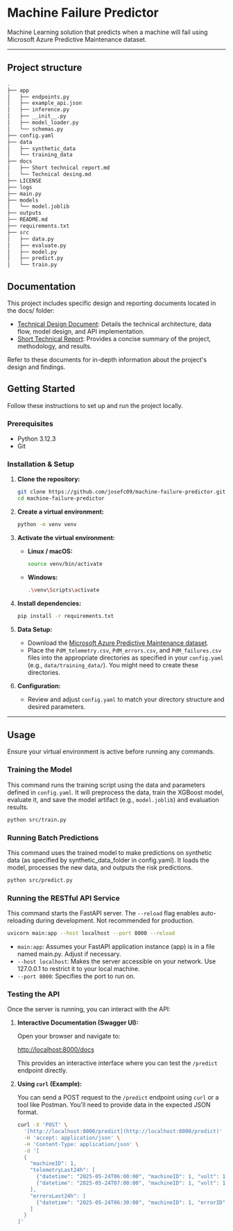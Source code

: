 # Machine Failure Predictor
Machine Learning solution that predicts when a machine will fail using  Microsoft Azure Predictive Maintenance dataset.

---


## Project structure

```bash
.
├── app
│   ├── endpoints.py
│   ├── example_api.json
│   ├── inference.py
│   ├── __init__.py
│   ├── model_loader.py
│   └── schemas.py
├── config.yaml
├── data
│   ├── synthetic_data
│   └── training_data
├── docs
│   ├── Short technical report.md
│   └── Technical desing.md
├── LICENSE
├── logs
├── main.py
├── models
│   └── model.joblib
├── outputs
├── README.md
├── requirements.txt
├── src
│   ├── data.py
│   ├── evaluate.py
│   ├── model.py
│   ├── predict.py
│   └── train.py
```

## Documentation

This project includes specific design and reporting documents located in the docs/ folder:

* [Technical Design Document](docs/Technical%20design.md): Details the technical architecture, data flow, model design, and API implementation.
* [Short Technical Report](docs/Short%20technical%20report.md): Provides a concise summary of the project, methodology, and results.

Refer to these documents for in-depth information about the project's design and findings.

## Getting Started

Follow these instructions to set up and run the project locally.

### Prerequisites

* Python 3.12.3
* Git

### Installation & Setup

1.  **Clone the repository:**
    ```bash
    git clone https://github.com/josefc09/machine-failure-predictor.git
    cd machine-failure-predictor
    ```

2.  **Create a virtual environment:**
    ```bash
    python -m venv venv
    ```

3.  **Activate the virtual environment:**
    * **Linux / macOS:**
        ```bash
        source venv/bin/activate
        ```
    * **Windows:**
        ```bash
        .\venv\Scripts\activate
        ```

4.  **Install dependencies:**
    ```bash
    pip install -r requirements.txt
    ```

5.  **Data Setup:**
    * Download the [Microsoft Azure Predictive Maintenance dataset](https://www.kaggle.com/datasets/arnabbiswas1/microsoft-azure-predictive-maintenance).
    * Place the `PdM_telemetry.csv`, `PdM_errors.csv`, and `PdM_failures.csv` files into the appropriate directories as specified in your `config.yaml` (e.g., `data/training_data/`). You might need to create these directories.

6.  **Configuration:**
    * Review and adjust `config.yaml` to match your directory structure and desired parameters.

---

## Usage

Ensure your virtual environment is active before running any commands.

### Training the Model

This command runs the training script using the data and parameters defined in `config.yaml`. It will preprocess the data, train the XGBoost model, evaluate it, and save the model artifact (e.g., `model.joblib`) and evaluation results.

```bash
python src/train.py
```

### Running Batch Predictions

This command uses the trained model to make predictions on synthetic data (as specified by synthetic_data_folder in config.yaml). It loads the model, processes the new data, and outputs the risk predictions.

```bash
python src/predict.py
```

### Running the RESTful API Service

This command starts the FastAPI server. The `--reload` flag enables auto-reloading during development. Not recommended for production.

```bash
uvicorn main:app --host localhost --port 8000 --reload
```

* `main:app`: Assumes your FastAPI application instance (app) is in a file named main.py. Adjust if necessary.
* `--host localhost`: Makes the server accessible on your network. Use 127.0.0.1 to restrict it to your local machine.
* `--port 8000`: Specifies the port to run on.


### Testing the API

Once the server is running, you can interact with the API:

1.  **Interactive Documentation (Swagger UI):**

    Open your browser and navigate to:
    
    [http://localhost:8000/docs](http://localhost:8000/docs)

    This provides an interactive interface where you can test the `/predict` endpoint directly.

2.  **Using `curl` (Example):**

    You can send a POST request to the `/predict` endpoint using `curl` or a tool like Postman. You'll need to provide data in the expected JSON format.

    ```bash
    curl -X 'POST' \
      '[http://localhost:8000/predict](http://localhost:8000/predict)' \
      -H 'accept: application/json' \
      -H 'Content-Type: application/json' \
      -d '[
      {
        "machineID": 1,
        "telemetryLast24h": [
          {"datetime": "2025-05-24T06:00:00", "machineID": 1, "volt": 176.2, "rotate": 418.5, "pressure": 113.0, "vibration": 45.0},
          {"datetime": "2025-05-24T07:00:00", "machineID": 1, "volt": 170.1, "rotate": 420.0, "pressure": 110.0, "vibration": 46.1}
        ],
        "errorsLast24h": [
          {"datetime": "2025-05-24T06:30:00", "machineID": 1, "errorID": "error1"}
        ]
      }
    ]'
    ```
